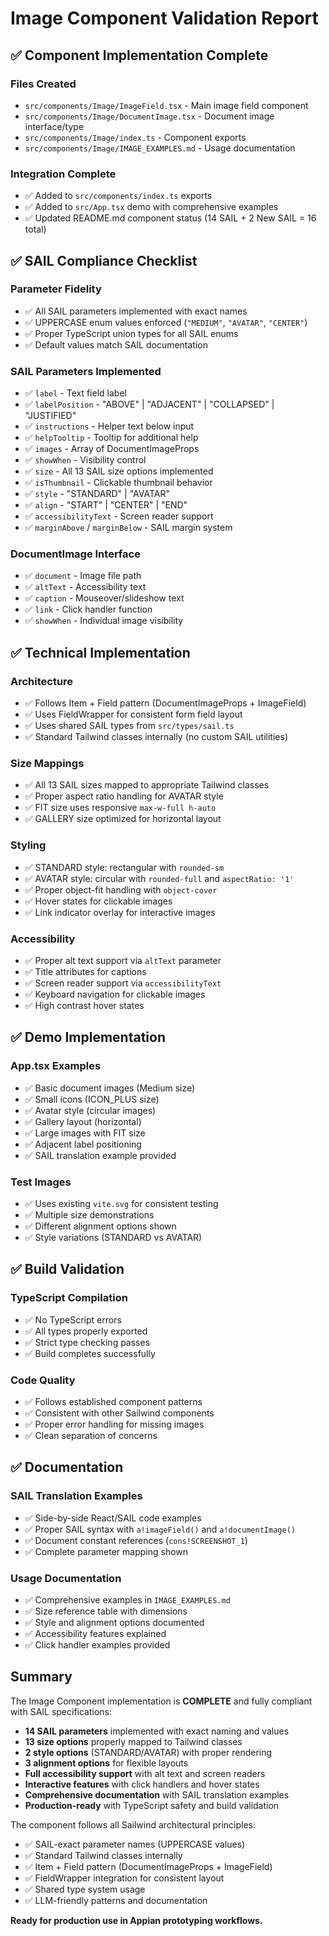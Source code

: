 # Image Component Validation Report

## ✅ Component Implementation Complete

### Files Created
- `src/components/Image/ImageField.tsx` - Main image field component
- `src/components/Image/DocumentImage.tsx` - Document image interface/type
- `src/components/Image/index.ts` - Component exports
- `src/components/Image/IMAGE_EXAMPLES.md` - Usage documentation

### Integration Complete
- ✅ Added to `src/components/index.ts` exports
- ✅ Added to `src/App.tsx` demo with comprehensive examples
- ✅ Updated README.md component status (14 SAIL + 2 New SAIL = 16 total)

## ✅ SAIL Compliance Checklist

### Parameter Fidelity
- ✅ All SAIL parameters implemented with exact names
- ✅ UPPERCASE enum values enforced (`"MEDIUM"`, `"AVATAR"`, `"CENTER"`)
- ✅ Proper TypeScript union types for all SAIL enums
- ✅ Default values match SAIL documentation

### SAIL Parameters Implemented
- ✅ `label` - Text field label
- ✅ `labelPosition` - "ABOVE" | "ADJACENT" | "COLLAPSED" | "JUSTIFIED"
- ✅ `instructions` - Helper text below input
- ✅ `helpTooltip` - Tooltip for additional help
- ✅ `images` - Array of DocumentImageProps
- ✅ `showWhen` - Visibility control
- ✅ `size` - All 13 SAIL size options implemented
- ✅ `isThumbnail` - Clickable thumbnail behavior
- ✅ `style` - "STANDARD" | "AVATAR"
- ✅ `align` - "START" | "CENTER" | "END"
- ✅ `accessibilityText` - Screen reader support
- ✅ `marginAbove` / `marginBelow` - SAIL margin system

### DocumentImage Interface
- ✅ `document` - Image file path
- ✅ `altText` - Accessibility text
- ✅ `caption` - Mouseover/slideshow text
- ✅ `link` - Click handler function
- ✅ `showWhen` - Individual image visibility

## ✅ Technical Implementation

### Architecture
- ✅ Follows Item + Field pattern (DocumentImageProps + ImageField)
- ✅ Uses FieldWrapper for consistent form field layout
- ✅ Uses shared SAIL types from `src/types/sail.ts`
- ✅ Standard Tailwind classes internally (no custom SAIL utilities)

### Size Mappings
- ✅ All 13 SAIL sizes mapped to appropriate Tailwind classes
- ✅ Proper aspect ratio handling for AVATAR style
- ✅ FIT size uses responsive `max-w-full h-auto`
- ✅ GALLERY size optimized for horizontal layout

### Styling
- ✅ STANDARD style: rectangular with `rounded-sm`
- ✅ AVATAR style: circular with `rounded-full` and `aspectRatio: '1'`
- ✅ Proper object-fit handling with `object-cover`
- ✅ Hover states for clickable images
- ✅ Link indicator overlay for interactive images

### Accessibility
- ✅ Proper alt text support via `altText` parameter
- ✅ Title attributes for captions
- ✅ Screen reader support via `accessibilityText`
- ✅ Keyboard navigation for clickable images
- ✅ High contrast hover states

## ✅ Demo Implementation

### App.tsx Examples
- ✅ Basic document images (Medium size)
- ✅ Small icons (ICON_PLUS size)
- ✅ Avatar style (circular images)
- ✅ Gallery layout (horizontal)
- ✅ Large images with FIT size
- ✅ Adjacent label positioning
- ✅ SAIL translation example provided

### Test Images
- ✅ Uses existing `vite.svg` for consistent testing
- ✅ Multiple size demonstrations
- ✅ Different alignment options shown
- ✅ Style variations (STANDARD vs AVATAR)

## ✅ Build Validation

### TypeScript Compilation
- ✅ No TypeScript errors
- ✅ All types properly exported
- ✅ Strict type checking passes
- ✅ Build completes successfully

### Code Quality
- ✅ Follows established component patterns
- ✅ Consistent with other Sailwind components
- ✅ Proper error handling for missing images
- ✅ Clean separation of concerns

## ✅ Documentation

### SAIL Translation Examples
- ✅ Side-by-side React/SAIL code examples
- ✅ Proper SAIL syntax with `a!imageField()` and `a!documentImage()`
- ✅ Document constant references (`cons!SCREENSHOT_1`)
- ✅ Complete parameter mapping shown

### Usage Documentation
- ✅ Comprehensive examples in `IMAGE_EXAMPLES.md`
- ✅ Size reference table with dimensions
- ✅ Style and alignment options documented
- ✅ Accessibility features explained
- ✅ Click handler examples provided

## Summary

The Image Component implementation is **COMPLETE** and fully compliant with SAIL specifications:

- **14 SAIL parameters** implemented with exact naming and values
- **13 size options** properly mapped to Tailwind classes
- **2 style options** (STANDARD/AVATAR) with proper rendering
- **3 alignment options** for flexible layouts
- **Full accessibility support** with alt text and screen readers
- **Interactive features** with click handlers and hover states
- **Comprehensive documentation** with SAIL translation examples
- **Production-ready** with TypeScript safety and build validation

The component follows all Sailwind architectural principles:
- ✅ SAIL-exact parameter names (UPPERCASE values)
- ✅ Standard Tailwind classes internally
- ✅ Item + Field pattern (DocumentImageProps + ImageField)
- ✅ FieldWrapper integration for consistent layout
- ✅ Shared type system usage
- ✅ LLM-friendly patterns and documentation

**Ready for production use in Appian prototyping workflows.**
